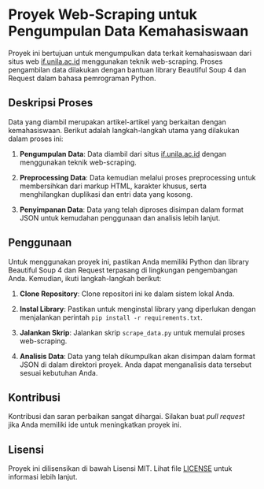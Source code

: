 # Proyek Web-Scraping untuk Pengumpulan Data Kemahasiswaan

Proyek ini bertujuan untuk mengumpulkan data terkait kemahasiswaan dari situs web [if.unila.ac.id](https://if.unila.ac.id) menggunakan teknik web-scraping. Proses pengambilan data dilakukan dengan bantuan library Beautiful Soup 4 dan Request dalam bahasa pemrograman Python.

## Deskripsi Proses

Data yang diambil merupakan artikel-artikel yang berkaitan dengan kemahasiswaan. Berikut adalah langkah-langkah utama yang dilakukan dalam proses ini:

1. **Pengumpulan Data**: Data diambil dari situs [if.unila.ac.id](https://if.unila.ac.id) dengan menggunakan teknik web-scraping.

2. **Preprocessing Data**: Data kemudian melalui proses preprocessing untuk membersihkan dari markup HTML, karakter khusus, serta menghilangkan duplikasi dan entri data yang kosong.

3. **Penyimpanan Data**: Data yang telah diproses disimpan dalam format JSON untuk kemudahan penggunaan dan analisis lebih lanjut.

## Penggunaan

Untuk menggunakan proyek ini, pastikan Anda memiliki Python dan library Beautiful Soup 4 dan Request terpasang di lingkungan pengembangan Anda. Kemudian, ikuti langkah-langkah berikut:

1. **Clone Repository**: Clone repositori ini ke dalam sistem lokal Anda.

2. **Instal Library**: Pastikan untuk menginstal library yang diperlukan dengan menjalankan perintah `pip install -r requirements.txt`.

3. **Jalankan Skrip**: Jalankan skrip `scrape_data.py` untuk memulai proses web-scraping.

4. **Analisis Data**: Data yang telah dikumpulkan akan disimpan dalam format JSON di dalam direktori proyek. Anda dapat menganalisis data tersebut sesuai kebutuhan Anda.

## Kontribusi

Kontribusi dan saran perbaikan sangat dihargai. Silakan buat _pull request_ jika Anda memiliki ide untuk meningkatkan proyek ini.

## Lisensi

Proyek ini dilisensikan di bawah Lisensi MIT. Lihat file [LICENSE](LICENSE) untuk informasi lebih lanjut.

